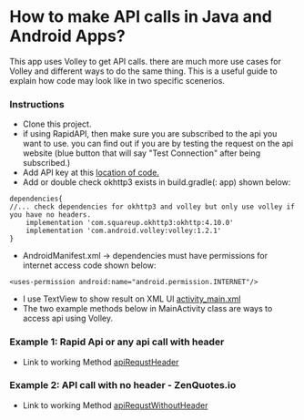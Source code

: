 # How to make API calls in Java and Android Apps?

This app uses Volley to get API calls. there are much more use cases for Volley and different ways to do the same thing. This is a useful guide to explain how code may look like in two specific scenerios.

### Instructions
- Clone this project.
- if using RapidAPI, then make sure you are subscribed to the api you want to use. you can find out if you are by testing the request on the api website (blue button that will say "Test Connection" after being subscribed.)
- Add API key at this [location of code.](app/src/main/java/com/example/testrapidapi/MainActivity.java#L52)
- Add or double check okhttp3 exists in build.gradle(<app name>: app) shown below:
```
dependencies{
//... check dependencies for okhttp3 and volley but only use volley if you have no headers.
    implementation 'com.squareup.okhttp3:okhttp:4.10.0'
    implementation 'com.android.volley:volley:1.2.1'
}
```
-  AndroidManifest.xml -> dependencies must have permissions for internet access code shown below:
```
<uses-permission android:name="android.permission.INTERNET"/>
```
- I use TextView to show result on XML UI [activity_main.xml](app/src/main/res/layout/activity_main.xml)
- The two example methods below in MainActivity class are ways to access api using Volley. 
### Example 1: Rapid Api or any api call with header
- Link to working Method [apiRequstHeader](app/src/main/java/com/example/testrapidapi/MainActivity.java#L53)
### Example 2: API call with no header - ZenQuotes.io
- Link to working Method [apiRequstWithoutHeader](app/src/main/java/com/example/testrapidapi/MainActivity.java#L86)
